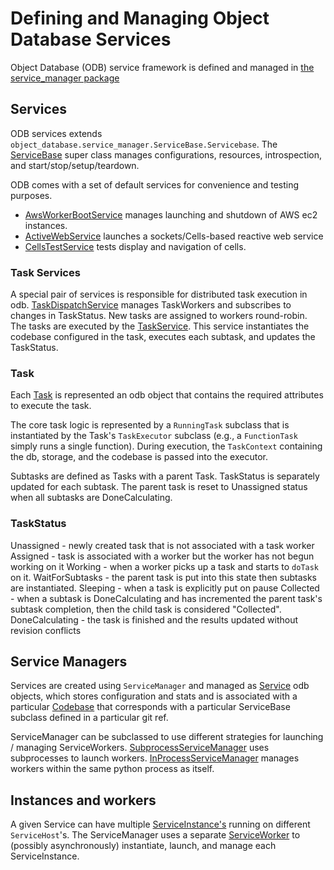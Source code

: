 # Defining and Managing Object Database Services

Object Database (ODB) service framework is defined and managed in 
[the service_manager package](../object_database/service_manager)

## Services

ODB services extends `object_database.service_manager.ServiceBase.Servicebase`.
The [ServiceBase](../object_database/service_manager/ServiceBase.py) super class
manages configurations, resources, introspection, and start/stop/setup/teardown.

ODB comes with a set of default services for convenience and testing purposes.
 - [AwsWorkerBootService](../object_database/service_manager/aws/AwsWorkerBootService.py)
manages launching and shutdown of AWS ec2 instances.
 - [ActiveWebService](../object_database/web/ActiveWebService.py) launches a sockets/Cells-based reactive web service
 - [CellsTestService](../object_database/web/CellsTestService.py) tests display and navigation of cells.

### Task Services

A special pair of services is responsible for distributed task execution in odb.
[TaskDispatchService](../object_database/service_manager/Task.py) manages TaskWorkers and subscribes to changes in TaskStatus.
New tasks are assigned to workers round-robin. The tasks are executed by the 
[TaskService](../object_database/service_manager/Task.py). This service instantiates the 
codebase configured in the task, executes each subtask, and updates the TaskStatus.

### Task

Each [Task](../object_database/service_manager/Task.py) is represented an odb object that
contains the required attributes to execute the task.

The core task logic is represented by a `RunningTask` subclass that is instantiated by the
Task's `TaskExecutor` subclass (e.g., a `FunctionTask` simply runs a single function). During
execution, the `TaskContext` containing the db, storage, and the codebase is passed into the executor.

Subtasks are defined as Tasks with a parent Task. TaskStatus is separately updated for each subtask.
The parent task is reset to Unassigned status when all subtasks are DoneCalculating.


### TaskStatus

Unassigned - newly created task that is not associated with a task worker
Assigned - task is associated with a worker but the worker has not begun working on it
Working - when a worker picks up a task and starts to `doTask` on it.
WaitForSubtasks - the parent task is put into this state then subtasks are instantiated.
Sleeping - when a task is explicitly put on pause
Collected - when a subtask is DoneCalculating and has incremented the parent task's subtask completion, then the child task is considered "Collected".
DoneCalculating - the task is finished and the results updated without revision conflicts

## Service Managers

Services are created using `ServiceManager` and managed as
[Service](../object_database/service_manager/ServiceInstance.py) odb objects,
which stores configuration and stats and is associated with a particular
[Codebase](../object_database/service_manager/Codebase.py) that corresponds with a particular ServiceBase subclass defined in a
particular git ref.

ServiceManager can be subclassed to use different strategies for launching / managing
ServiceWorkers. [SubprocessServiceManager](../object_database/service_manager/SubprocessServiceManager.py)
uses subprocesses to launch workers. [InProcessServiceManager](../object_database/service_manager/InProcessServiceManager.py)
manages workers within the same python process as itself.

## Instances and workers

A given Service can have multiple
[ServiceInstance's](../object_database/service_manager/ServiceInstance.py) running on
different `ServiceHost`'s. The ServiceManager uses a separate
[ServiceWorker](../object_database/service_manager/ServiceWorker.py) to
(possibly asynchronously) instantiate, launch, and manage each ServiceInstance.

